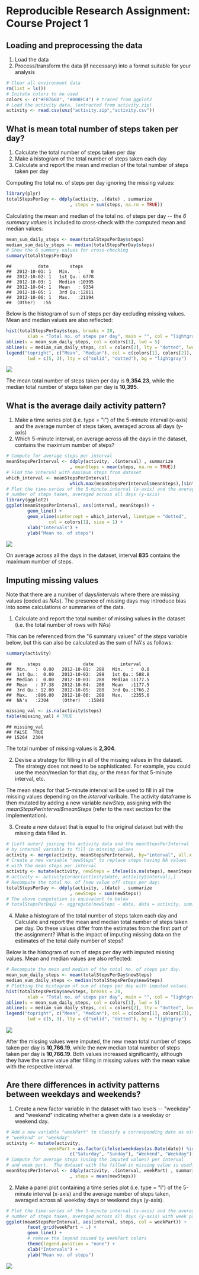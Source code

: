 # Reproducible Research Assignment: Course Project 1
## Loading and preprocessing the data

1. Load the data
2. Process/transform the data (if necessary) into a format suitable for your analysis

```r
# Clear all environment data
rm(list = ls())
# Initate colors to be used
colors <- c("#F8766D", "#00BFC4") # traced from ggplot2
# Load the activity data, (extracted from activity.zip)
activity <- read.csv(unz("activity.zip","activity.csv"))
```

## What is mean total number of steps taken per day?

1. Calculate the total number of steps taken per day
2. Make a histogram of the total number of steps taken each day
3. Calculate and report the mean and median of the total number of steps taken per day

Computing the total no. of steps per day ignoring the missing values:


```r
library(plyr)
totalStepsPerDay <- ddply(activity, .(date) , summarize
                        , steps = sum(steps, na.rm = TRUE))
```

Calculating the mean and median of the total no. of steps per day -- the _6 summary values_ is included to cross-check with the computed mean and median values:


```r
mean_sum_daily_steps <- mean(totalStepsPerDay$steps)
median_sum_daily_steps <- median(totalStepsPerDay$steps)
# Show the 6 summary values for cross-checking
summary(totalStepsPerDay)
```

```
##          date        steps      
##  2012-10-01: 1   Min.   :    0  
##  2012-10-02: 1   1st Qu.: 6778  
##  2012-10-03: 1   Median :10395  
##  2012-10-04: 1   Mean   : 9354  
##  2012-10-05: 1   3rd Qu.:12811  
##  2012-10-06: 1   Max.   :21194  
##  (Other)   :55
```

Below is the histogram of sum of steps per day excluding missing values.  Mean and median values are also reflected: 


```r
hist(totalStepsPerDay$steps, breaks = 20, 
        xlab = "Total no. of steps per day", main = "", col = "lightgray")
abline(v = mean_sum_daily_steps, col = colors[1], lwd = 5)
abline(v = median_sum_daily_steps, col = colors[2], lty = "dotted", lwd = 3)
legend("topright", c("Mean", "Median"), col = c(colors[1], colors[2]), 
        lwd = c(5, 3), lty = c("solid", "dotted"), bg = "lightgray")
```

![](figure/histogram_total_steps_per_day_with_missing_values-1.png)<!-- -->

The mean total number of steps taken per day is __9,354.23__, while the median total number of steps taken per day is __10,395__.  

## What is the average daily activity pattern?

1. Make a time series plot (i.e. type = "l") of the 5-minute interval (x-axis) and the average number of steps taken, averaged across all days (y-axis)
2. Which 5-minute interval, on average across all the days in the dataset, contains the maximum number of steps?

```r
# Compute for average steps per interval
meanStepsPerInterval <- ddply(activity, .(interval) , summarize
                        , meanSteps = mean(steps, na.rm = TRUE))
# Find the interval with maximum steps from dataset
which_interval <- meanStepsPerInterval[
                        which.max(meanStepsPerInterval$meanSteps),]$interval
# Plot the time-series of the 5-minute interval (x-axis) and the average 
# number of steps taken, averaged across all days (y-axis)
library(ggplot2)
ggplot(meanStepsPerInterval, aes(interval, meanSteps)) + 
        geom_line() +
        geom_vline(xintercept = which_interval, linetype = "dotted", 
                col = colors[1], size = 1) + 
        xlab("Intervals") +
        ylab("Mean no. of steps") 
```

![](figure/average_daily_activity_pattern-1.png)<!-- -->

On average across all the days in the dataset, interval __835__ contains the maximum number of steps.  

## Imputing missing values

Note that there are a number of days/intervals where there are missing values (coded as _NAs_). The presence of missing days may introduce bias into some calculations or summaries of the data.

1. Calculate and report the total number of missing values in the dataset (i.e. the total number of rows with NAs)

This can be referenced from the "6 summary values" of the _steps_ variable below, but this can also be calculated as the sum of NA's as follows:


```r
summary(activity)
```

```
##      steps                date          interval     
##  Min.   :  0.00   2012-10-01:  288   Min.   :   0.0  
##  1st Qu.:  0.00   2012-10-02:  288   1st Qu.: 588.8  
##  Median :  0.00   2012-10-03:  288   Median :1177.5  
##  Mean   : 37.38   2012-10-04:  288   Mean   :1177.5  
##  3rd Qu.: 12.00   2012-10-05:  288   3rd Qu.:1766.2  
##  Max.   :806.00   2012-10-06:  288   Max.   :2355.0  
##  NA's   :2304     (Other)   :15840
```

```r
missing_val <- is.na(activity$steps)
table(missing_val) # TRUE
```

```
## missing_val
## FALSE  TRUE 
## 15264  2304
```
The total number of missing values is __2,304__.

2. Devise a strategy for filling in all of the missing values in the dataset. The strategy does not need to be sophisticated. For example, you could use the mean/median for that day, or the mean for that 5-minute interval, etc.

The mean steps for that 5-minute interval will be used to fill in all the missing values depending on the _interval_ varibale.  The activity dataframe is then mutated by adding a new variable _newStep_, assigning with the _meanStepsPerInterval$meanSteps_ (refer to the next section for the implementation).

3. Create a new dataset that is equal to the original dataset but with the missing data filled in.


```r
# [Left outer] joining the activity data and the meanStepsPerInterval 
# by interval variable to fill in missing values
activity <- merge(activity, meanStepsPerInterval, by="interval", all.x = TRUE)
# Create a new variable "newSteps" to replace steps having NA values 
# with the mean steps per interval  
activity <- mutate(activity, newSteps = ifelse(is.na(steps), meanSteps, steps))
# activity <- activity[order(activity$date, activity$interval),]
# Recompute the total no. of [new value of] steps per day:
totalStepsPerDay <- ddply(activity, .(date) , summarize
                        , newSteps = sum(newSteps))
# The above computation is equivalent to below
# totalStepsPerDay2 <- aggregate(newSteps ~ date, data = activity, sum)
```

4. Make a histogram of the total number of steps taken each day and Calculate and report the mean and median total number of steps taken per day. Do these values differ from the estimates from the first part of the assignment? What is the impact of imputing missing data on the estimates of the total daily number of steps?

Below is the histogram of sum of steps per day with imputed missing values.  Mean and median values are also reflected:


```r
# Recompute the mean and median of the total no. of steps per day.  
mean_sum_daily_steps <- mean(totalStepsPerDay$newSteps)
median_sum_daily_steps <- median(totalStepsPerDay$newSteps)
# Plotting the histogram of sum of steps per day with imputed values.  
hist(totalStepsPerDay$newSteps, breaks = 20, 
        xlab = "Total no. of steps per day", main = "", col = "lightgray")
abline(v = mean_sum_daily_steps, col = colors[1], lwd = 5)
abline(v = median_sum_daily_steps, col = colors[2], lty = "dotted", lwd = 3)
legend("topright", c("Mean", "Median"), col = c(colors[1], colors[2]), 
        lwd = c(5, 3), lty = c("solid", "dotted"), bg = "lightgray")
```

![](figure/new_histogram_total_steps_per_day-1.png)<!-- -->

After the missing values were imputed, the new mean total number of steps taken per day is __10,766.19__, while the new median total number of steps taken per day is __10,766.19__.  Both values increased significantly, although they have the same value after filling in missing values with the mean value with the respective interval.  

## Are there differences in activity patterns between weekdays and weekends?

1. Create a new factor variable in the dataset with two levels -- "weekday" and "weekend" indicating whether a given date is a weekday or weekend day.


```r
# Add a new variable "weekPart" to classify a corresponding date as either 
# "weekend" or "weekday"
activity <- mutate(activity, 
                weekPart = as.factor(ifelse(weekdays(as.Date(date)) %in%
                        c("Saturday", "Sunday"), "Weekend", "Weekday")))
# Compute for average steps (using the imputed values) per interval 
# and week part.  The dataset with the filled-in missing value is used.
meanStepsPerInterval <- ddply(activity, .(interval, weekPart) , summarize
                        , steps = mean(newSteps))
```

2. Make a panel plot containing a time series plot (i.e. type = "l") of the 5-minute interval (x-axis) and the average number of steps taken, averaged across all weekday days or weekend days (y-axis). 


```r
# Plot the time-series of the 5-minute interval (x-axis) and the average 
# number of steps taken, averaged across all days (y-axis) with week part
ggplot(meanStepsPerInterval, aes(interval, steps, col = weekPart)) + 
        facet_grid(weekPart ~ .) + 
        geom_line() +
        # remove the legend caused by weekPart colors
        theme(legend.position = "none") + 
        xlab("Intervals") +
        ylab("Mean no. of steps") 
```

![](figure/time_series_plot_interval_vs_mean_steps_with_day_levels-1.png)<!-- -->
